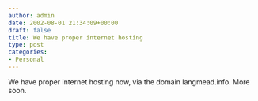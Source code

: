 ```yaml
---
author: admin
date: 2002-08-01 21:34:09+00:00
draft: false
title: We have proper internet hosting
type: post
categories:
- Personal
---
```


We have proper internet hosting now, via the domain langmead.info. More soon.

